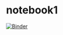 # notebook1
[![Binder](https://mybinder.org/badge_logo.svg)](https://mybinder.org/v2/gh/hiromiteila/notebook1/HEAD)
